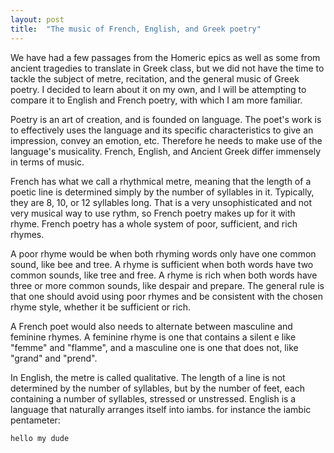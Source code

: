 ```yaml
---
layout: post
title:  "The music of French, English, and Greek poetry"
---
```


We have had a few passages from the Homeric epics as well as some from ancient tragedies to translate in Greek class, but we did not have the time to tackle the subject of metre, recitation, and the general music of Greek poetry. I decided to learn about it on my own, and I will be attempting to compare it to English and French poetry, with which I am more familiar.

Poetry is an art of creation, and is founded on language. The poet's work is to effectively uses the language and its specific characteristics to give an impression, convey an emotion, etc. Therefore he needs to make use of the language's musicality. French, English, and Ancient Greek differ immensely in terms of music.

French has what we call a rhythmical metre, meaning that the length of a poetic line is determined simply by the number of syllables in it. Typically, they are 8, 10, or 12 syllables long. That is a very unsophisticated and not very musical way to use rythm, so French poetry makes up for it with rhyme. French poetry has a whole system of poor, sufficient, and rich rhymes.

A poor rhyme would be when both rhyming words only have one common sound, like bee and tree.
A rhyme is sufficient when both words have two common sounds, like tree and free.
A rhyme is rich when both words have three or more common sounds, like despair and prepare.
The general rule is that one should avoid using poor rhymes and be consistent with the chosen rhyme style, whether it be sufficient or rich.

A French poet would also needs to alternate between masculine and feminine rhymes. A feminine rhyme is one that contains a silent e like "femme" and "flamme", and a masculine one is one that does not, like "grand" and "prend".

In English, the metre is called qualitative. The length of a line is not determined by the number of syllables, but by the number of feet, each containing a number of syllables, stressed or unstressed. English is a language that naturally arranges itself into iambs. for instance the iambic pentameter:

```
hello my dude
```